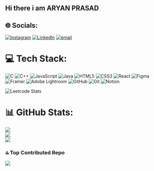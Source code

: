 ## Hi there i am ARYAN PRASAD


## 🌐 Socials:
[![Instagram](https://img.shields.io/badge/Instagram-%23E4405F.svg?logo=Instagram&logoColor=white)](https://instagram.com/_.clickers) [![LinkedIn](https://img.shields.io/badge/LinkedIn-%230077B5.svg?logo=linkedin&logoColor=white)](https://linkedin.com/in/aryan-prasad) [![email](https://img.shields.io/badge/Email-D14836?logo=gmail&logoColor=white)](mailto:aryanprasad7360@gmail.com) 

# 💻 Tech Stack:
![C](https://img.shields.io/badge/c-%2300599C.svg?style=for-the-badge&logo=c&logoColor=white) ![C++](https://img.shields.io/badge/c++-%2300599C.svg?style=for-the-badge&logo=c%2B%2B&logoColor=white) ![JavaScript](https://img.shields.io/badge/javascript-%23323330.svg?style=for-the-badge&logo=javascript&logoColor=%23F7DF1E) ![Java](https://img.shields.io/badge/java-%23ED8B00.svg?style=for-the-badge&logo=openjdk&logoColor=white) ![HTML5](https://img.shields.io/badge/html5-%23E34F26.svg?style=for-the-badge&logo=html5&logoColor=white) ![CSS3](https://img.shields.io/badge/css3-%231572B6.svg?style=for-the-badge&logo=css3&logoColor=white) ![React](https://img.shields.io/badge/react-%2320232a.svg?style=for-the-badge&logo=react&logoColor=%2361DAFB) ![Figma](https://img.shields.io/badge/figma-%23F24E1E.svg?style=for-the-badge&logo=figma&logoColor=white) ![Framer](https://img.shields.io/badge/Framer-black?style=for-the-badge&logo=framer&logoColor=blue) ![Adobe Lightroom](https://img.shields.io/badge/Adobe%20Lightroom-31A8FF.svg?style=for-the-badge&logo=Adobe%20Lightroom&logoColor=white) ![GitHub](https://img.shields.io/badge/github-%23121011.svg?style=for-the-badge&logo=github&logoColor=white) ![Git](https://img.shields.io/badge/git-%23F05033.svg?style=for-the-badge&logo=git&logoColor=white) ![Notion](https://img.shields.io/badge/Notion-%23000000.svg?style=for-the-badge&logo=notion&logoColor=white)

![Leetcode Stats](https://leetcard.jacoblin.cool/aryanwrites)
# 📊 GitHub Stats:
![](https://github-readme-stats.vercel.app/api?username=aryanwrites&theme=merko&hide_border=false&include_all_commits=false&count_private=false)<br/>
![](https://nirzak-streak-stats.vercel.app/?user=aryanwrites&theme=merko&hide_border=false)<br/>
![](https://github-readme-stats.vercel.app/api/top-langs/?username=aryanwrites&theme=merko&hide_border=false&include_all_commits=false&count_private=false&layout=compact)

### 🔝 Top Contributed Repo
![](https://github-contributor-stats.vercel.app/api?username=aryanwrites&limit=5&theme=gruvbox&combine_all_yearly_contributions=true)

<!-- Proudly created with GPRM ( https://gprm.itsvg.in ) -->

